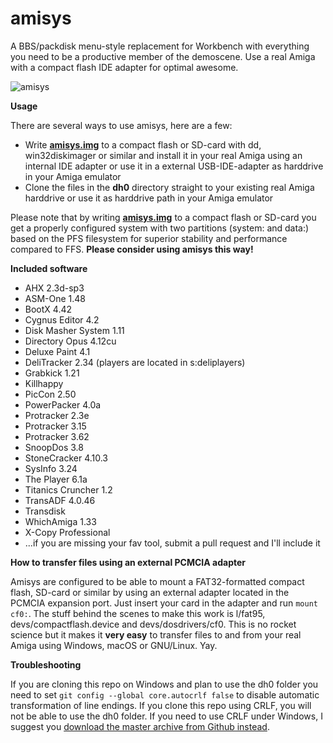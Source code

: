 # amisys
A BBS/packdisk menu-style replacement for Workbench with everything you need to be a productive member of the demoscene. Use a real Amiga with a compact flash IDE adapter for optimal awesome.

![amisys](https://github.com/cliffordcarnmo/amiga-hd-menu/blob/master/screenshot.jpg)

**Usage**

There are several ways to use amisys, here are a few:
* Write [**amisys.img**](https://1drv.ms/u/s!AmU9wHrSspIygfs8Opjjw2Sqe4kpPw) to a compact flash or SD-card with dd, win32diskimager or similar and install it in your real Amiga using an internal IDE adapter or use it in a external USB-IDE-adapter as harddrive in your Amiga emulator
* Clone the files in the **dh0** directory straight to your existing real Amiga harddrive or use it as harddrive path in your Amiga emulator

Please note that by writing [**amisys.img**](https://1drv.ms/u/s!AmU9wHrSspIygfs8Opjjw2Sqe4kpPw) to a compact flash or SD-card you get a properly configured system with two partitions (system: and data:) based on the PFS filesystem for superior stability and performance compared to FFS. **Please consider using amisys this way!**

**Included software**

* AHX 2.3d-sp3
* ASM-One 1.48
* BootX 4.42
* Cygnus Editor 4.2
* Disk Masher System 1.11
* Directory Opus 4.12cu
* Deluxe Paint 4.1
* DeliTracker 2.34 (players are located in s:deliplayers)
* Grabkick 1.21
* Killhappy
* PicCon 2.50
* PowerPacker 4.0a
* Protracker 2.3e
* Protracker 3.15
* Protracker 3.62
* SnoopDos 3.8
* StoneCracker 4.10.3
* SysInfo 3.24
* The Player 6.1a
* Titanics Cruncher 1.2
* TransADF 4.0.46
* Transdisk
* WhichAmiga 1.33
* X-Copy Professional
* ...if you are missing your fav tool, submit a pull request and I'll include it

**How to transfer files using an external PCMCIA adapter**

Amisys are configured to be able to mount a FAT32-formatted compact flash, SD-card or similar by using an external adapter located in the PCMCIA expansion port. Just insert your card in the adapter and run `mount cf0:`. The stuff behind the scenes to make this work is l/fat95, devs/compactflash.device and devs/dosdrivers/cf0. This is no rocket science but it makes it **very easy** to transfer files to and from your real Amiga using Windows, macOS or GNU/Linux. Yay.

**Troubleshooting**

If you are cloning this repo on Windows and plan to use the dh0 folder you need to set `git config --global core.autocrlf false` to disable automatic transformation of line endings. If you clone this repo using CRLF, you will not be able to use the dh0 folder. If you need to use CRLF under Windows, I suggest you [download the master archive from Github instead](https://github.com/cliffordcarnmo/amisys/archive/master.zip).
